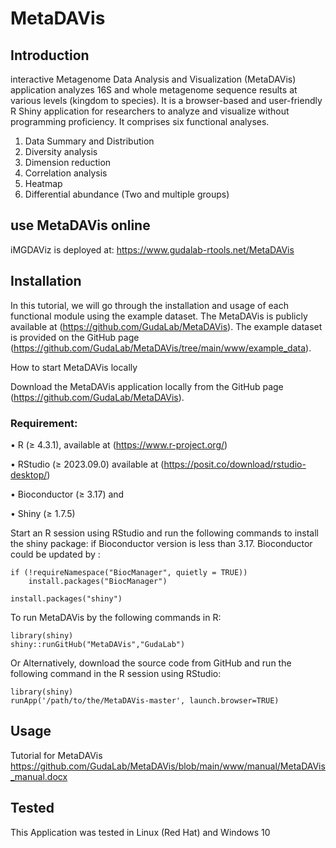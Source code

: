 # MetaDAVis
## Introduction
interactive Metagenome Data Analysis and Visualization (MetaDAVis) application analyzes 16S and whole metagenome sequence results at various levels (kingdom to species). It is a browser-based and user-friendly R Shiny application for researchers to analyze and visualize without programming proficiency. It comprises six functional analyses.
1.	Data Summary and Distribution
2.	Diversity analysis
3.	Dimension reduction
4.	Correlation analysis
5.	Heatmap
6.	Differential abundance (Two and multiple groups)

## use MetaDAVis online
iMGDAViz is deployed at: https://www.gudalab-rtools.net/MetaDAVis

## Installation
In this tutorial, we will go through the installation and usage of each functional module using the example dataset. The MetaDAVis is publicly available at (https://github.com/GudaLab/MetaDAVis). The example dataset is provided on the GitHub page (https://github.com/GudaLab/MetaDAVis/tree/main/www/example_data).

How to start MetaDAVis locally

Download the MetaDAVis application locally from the GitHub page (https://github.com/GudaLab/MetaDAVis).

### Requirement:

•	R (≥ 4.3.1), available at (https://www.r-project.org/)

•	RStudio (≥ 2023.09.0) available at (https://posit.co/download/rstudio-desktop/) 

•	Bioconductor (≥ 3.17) and 

•	Shiny (≥ 1.7.5)

Start an R session using RStudio and run the following commands to install the shiny package:
if Bioconductor version is less than 3.17. Bioconductor could be updated by :
```
if (!requireNamespace("BiocManager", quietly = TRUE))
    install.packages("BiocManager")
```
```
install.packages("shiny")
```
To run MetaDAVis by the following commands in R:
```
library(shiny)
shiny::runGitHub("MetaDAVis","GudaLab")
```
Or 
Alternatively, download the source code from GitHub and run the following command in the R session using RStudio:
```
library(shiny)
runApp('/path/to/the/MetaDAVis-master', launch.browser=TRUE)
```
## Usage
Tutorial for MetaDAVis https://github.com/GudaLab/MetaDAVis/blob/main/www/manual/MetaDAVis_manual.docx

## Tested
This Application was tested in Linux (Red Hat) and Windows 10
